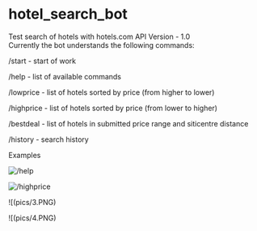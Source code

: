 # hotel_search_bot
Test search of hotels with hotels.com API
Version - 1.0 <br/>
Currently the bot understands the following commands:

/start - start of work

/help - list of available commands

/lowprice - list of hotels sorted by price (from higher to lower)

/highprice - list of hotels sorted by price (from lower to higher)

/bestdeal - list of hotels in submitted price range and siticentre distance

/history - search history



Examples<br/>

![/help](pics/1.PNG)

![/highprice](pics/2.PNG)

![(pics/3.PNG)

![(pics/4.PNG)


